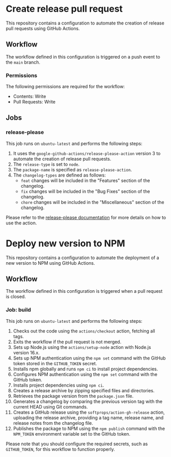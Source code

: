 # Create release pull request

This repository contains a configuration to automate the creation of release pull requests using GitHub Actions.

## Workflow

The workflow defined in this configuration is triggered on a push event to the `main` branch.

### Permissions

The following permissions are required for the workflow:

- Contents: Write
- Pull Requests: Write

## Jobs

### release-please

This job runs on `ubuntu-latest` and performs the following steps:

1. It uses the `google-github-actions/release-please-action` version 3 to automate the creation of release pull requests.
2. The `release-type` is set to `node`.
3. The `package-name` is specified as `release-please-action`.
4. The `changelog-types` are defined as follows:
   - `feat` changes will be included in the "Features" section of the changelog.
   - `fix` changes will be included in the "Bug Fixes" section of the changelog.
   - `chore` changes will be included in the "Miscellaneous" section of the changelog.

Please refer to the [release-please documentation](https://github.com/google-github-actions/release-please-action) for more details on how to use the action.

# Deploy new version to NPM

This repository contains a configuration to automate the deployment of a new version to NPM using GitHub Actions.

## Workflow

The workflow defined in this configuration is triggered when a pull request is closed.

### Job: build

This job runs on `ubuntu-latest` and performs the following steps:

1. Checks out the code using the `actions/checkout` action, fetching all tags.
2. Exits the workflow if the pull request is not merged.
3. Sets up Node.js using the `actions/setup-node` action with Node.js version 16.x.
4. Sets up NPM authentication using the `npm set` command with the GitHub token stored in the `GITHUB_TOKEN` secret.
5. Installs npm globally and runs `npm ci` to install project dependencies.
6. Configures NPM authentication using the `npm set` command with the GitHub token.
7. Installs project dependencies using `npm ci`.
8. Creates a release archive by zipping specified files and directories.
9. Retrieves the package version from the `package.json` file.
10. Generates a changelog by comparing the previous version tag with the current HEAD using Git commands.
11. Creates a GitHub release using the `softprops/action-gh-release` action, uploading the release archive, providing a tag name, release name, and release notes from the changelog file.
12. Publishes the package to NPM using the `npm publish` command with the `NPM_TOKEN` environment variable set to the GitHub token.

Please note that you should configure the required secrets, such as `GITHUB_TOKEN`, for this workflow to function properly.

